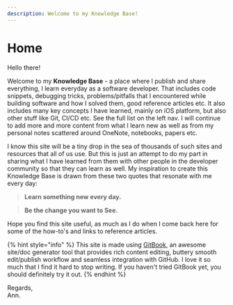 ```yaml
---
description: Welcome to my Knowledge Base!
---
```


# Home

Hello there!

Welcome to my **Knowledge Base** - a place where I publish and share everything, I learn everyday as a software developer. That includes code snippets, debugging tricks, problems/pitfalls that I encountered while building software and how I solved them, good reference articles etc. It also includes many key concepts I have learned, mainly on iOS platform, but also other stuff like Git, CI/CD etc. See the full list on the left nav. I will continue to add more and more content from what I learn new as well as from my personal notes scattered around OneNote, notebooks, papers etc.

I know this site will be a tiny drop in the sea of thousands of such sites and resources that all of us use. But this is just an attempt to do my part in sharing what I have learned from them with other people in the developer community so that they can learn as well. My inspiration to create this Knowledge Base is drawn from these two quotes that resonate with me every day:

> **Learn something new every day.**

> **Be the change you want to See.**

Hope you find this site useful, as much as I do when I come back here for some of the how-to's and links to reference articles.&#x20;

{% hint style="info" %}
This site is made using [GitBook](https://www.gitbook.com/about), an awesome site/doc generator tool that provides rich content editing, buttery smooth edit/publish workflow and seamless integration with GitHub. I love it so much that I find it hard to stop writing. If you haven't tried GitBook yet, you should definitely try it out.&#x20;
{% endhint %}

Regards,\
Ann.
